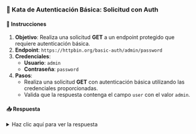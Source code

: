 <!-- markdownlint-disable -->
### **🔐 Kata de Autenticación Básica: Solicitud con Auth**

#### 📑 Instrucciones

1. **Objetivo**: Realiza una solicitud **GET** a un endpoint protegido que requiere autenticación básica.
2. **Endpoint**: `https://httpbin.org/basic-auth/admin/password`
3. **Credenciales**:
   - **Usuario**: `admin`
   - **Contraseña**: `password`
4. **Pasos**:
   - Realiza una solicitud **GET** con autenticación básica utilizando las credenciales proporcionadas.
   - Valida que la respuesta contenga el campo `user` con el valor `admin`.

#### 📥 Respuesta

<details>
  <summary>Haz clic aquí para ver la respuesta</summary>

```gherkin
Feature: Solicitud con autenticación básica

  Scenario: Acceder a la API con autenticación básica
    Given url 'https://httpbin.org/basic-auth/admin/password'
    And header Authorization = 'Basic YWRtaW46cGFzc3dvcmQ='
    When method get
    Then status 200
    And match response.user == 'admin'
```

</details>
